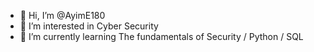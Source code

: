 - 👋 Hi, I’m @AyimE180
- 👀 I’m interested in Cyber Security
- 🌱 I’m currently learning The fundamentals of Security / Python / SQL 

<!---
AyimE180/AyimE180 is a ✨ special ✨ repository because its `README.md` (this file) appears on your GitHub profile.
You can click the Preview link to take a look at your changes.
--->
